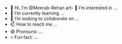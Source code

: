 - 👋 Hi, I’m @Meerab-Rehan
art- 👀 I’m interested in ...
- 🌱 I’m currently learning ...
- 💞️ I’m looking to collaborate on ...
- 📫 How to reach me ...
- 😄 Pronouns: ...
- ⚡ Fun fact: ...

<!---
Meerab-Rehan/Meerab-Rehan is a ✨ special ✨ repository because its `README.md` (this file) appears on your GitHub profile.
You can click the Preview link to take a look at your changes.
--->
